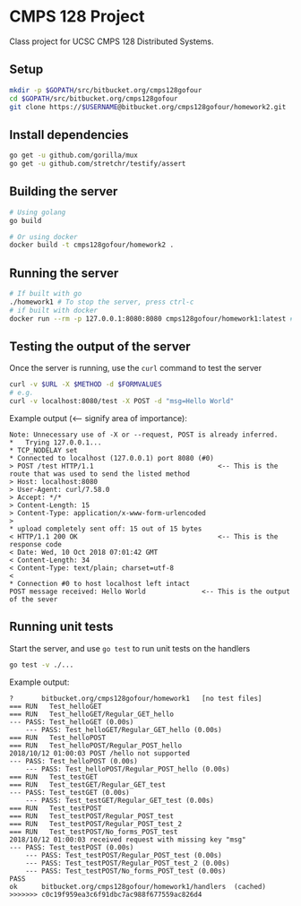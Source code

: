 # CMPS 128 Project #
Class project for UCSC CMPS 128 Distributed Systems.

## Setup
```sh
mkdir -p $GOPATH/src/bitbucket.org/cmps128gofour
cd $GOPATH/src/bitbucket.org/cmps128gofour
git clone https://$USERNAME@bitbucket.org/cmps128gofour/homework2.git
```

## Install dependencies
```sh
go get -u github.com/gorilla/mux
go get -u github.com/stretchr/testify/assert
```

## Building the server
```sh
# Using golang
go build

# Or using docker 
docker build -t cmps128gofour/homework2 .
```

## Running the server
```sh
# If built with go
./homework1 # To stop the server, press ctrl-c
# if built with docker
docker run --rm -p 127.0.0.1:8080:8080 cmps128gofour/homework1:latest # Again, to stop the server, press ctrl-c
```

## Testing the output of the server
Once the server is running, use the `curl` command to test the server
```sh
curl -v $URL -X $METHOD -d $FORMVALUES
# e.g.
curl -v localhost:8080/test -X POST -d "msg=Hello World"
```



Example output (<-- signify area of importance):
```
Note: Unnecessary use of -X or --request, POST is already inferred.
*   Trying 127.0.0.1...
* TCP_NODELAY set
* Connected to localhost (127.0.0.1) port 8080 (#0)
> POST /test HTTP/1.1 								<-- This is the route that was used to send the listed method 
> Host: localhost:8080
> User-Agent: curl/7.58.0
> Accept: */*
> Content-Length: 15
> Content-Type: application/x-www-form-urlencoded
> 
* upload completely sent off: 15 out of 15 bytes
< HTTP/1.1 200 OK 									<-- This is the response code
< Date: Wed, 10 Oct 2018 07:01:42 GMT
< Content-Length: 34
< Content-Type: text/plain; charset=utf-8
< 
* Connection #0 to host localhost left intact
POST message received: Hello World 				<-- This is the output of the sever
```

## Running unit tests
Start the server, and use `go test` to run unit tests on the handlers
```sh
go test -v ./...
```

Example output:
```
?   	bitbucket.org/cmps128gofour/homework1	[no test files]
=== RUN   Test_helloGET
=== RUN   Test_helloGET/Regular_GET_hello
--- PASS: Test_helloGET (0.00s)
    --- PASS: Test_helloGET/Regular_GET_hello (0.00s)
=== RUN   Test_helloPOST
=== RUN   Test_helloPOST/Regular_POST_hello
2018/10/12 01:00:03 POST /hello not supported
--- PASS: Test_helloPOST (0.00s)
    --- PASS: Test_helloPOST/Regular_POST_hello (0.00s)
=== RUN   Test_testGET
=== RUN   Test_testGET/Regular_GET_test
--- PASS: Test_testGET (0.00s)
    --- PASS: Test_testGET/Regular_GET_test (0.00s)
=== RUN   Test_testPOST
=== RUN   Test_testPOST/Regular_POST_test
=== RUN   Test_testPOST/Regular_POST_test_2
=== RUN   Test_testPOST/No_forms_POST_test
2018/10/12 01:00:03 received request with missing key "msg"
--- PASS: Test_testPOST (0.00s)
    --- PASS: Test_testPOST/Regular_POST_test (0.00s)
    --- PASS: Test_testPOST/Regular_POST_test_2 (0.00s)
    --- PASS: Test_testPOST/No_forms_POST_test (0.00s)
PASS
ok  	bitbucket.org/cmps128gofour/homework1/handlers	(cached)
>>>>>>> c0c19f959ea3c6f91dbc7ac988f677559ac826d4
```
